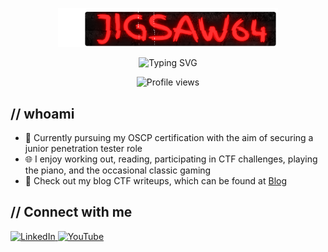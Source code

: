 <p align="center">
  <img width="70%" src="/assets/Jigsaw64_Pixlr.png" alt="Banner Image">
</p>

<p align="center">
  <img src="https://readme-typing-svg.demolab.com?font=Roboto&weight=700&size=30&duration=3000&pause=1000&color=FF0000&center=true&vCenter=true&width=700&lines=Welcome+to+my+page" alt="Typing SVG">
</p>

<p align="center">
  <img src="https://img.shields.io/badge/Profile%20views-1,440-blue" alt="Profile views">
</p>

## // whoami

- 💼 Currently pursuing my OSCP certification with the aim of securing a junior penetration tester role
- 🌐 I enjoy working out, reading, participating in CTF challenges, playing the piano, and the occasional classic gaming
- 📝 Check out my blog CTF writeups, which can be found at [Blog](https://jigsaw64.github.io/)

## // Connect with me

<a href="https://www.linkedin.com/in/cjoddo/">
  <img src="https://img.shields.io/badge/CJ%20ODDO-0077B5?style=for-the-badge&logo=linkedin&logoColor=white" alt="LinkedIn">
</a>
<a href="https://www.youtube.com/channel/UCOpL5NKvSIV23IOxrAGAtZW">
  <img src="https://img.shields.io/badge/JIGSAW64-FF0000?style=for-the-badge&logo=youtube&logoColor=white" alt="YouTube">
</a>
